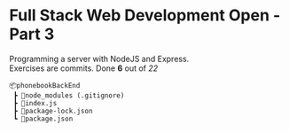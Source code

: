 <h1>Full Stack Web Development Open - Part 3</h1>

Programming a server with NodeJS and Express.</br>
Exercises are commits. Done **6** out of *22*

```
📦phonebookBackEnd
 ┣ 📂node_modules (.gitignore)
 ┣ 📜index.js
 ┣ 📜package-lock.json
 ┗ 📜package.json
```